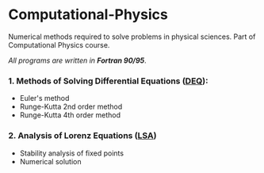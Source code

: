 # Computational-Physics

 Numerical methods required to solve problems in physical sciences. Part of Computational Physics course. 

 _All programs are written in **Fortran 90/95**_.

 ### 1. Methods of Solving Differential Equations ([DEQ](DEQ)):
 - Euler's method 
 - Runge-Kutta 2nd order method
 - Runge-Kutta 4th order method

 ### 2. Analysis of Lorenz Equations ([LSA](LSA))
 - Stability analysis of fixed points
 - Numerical solution